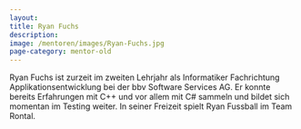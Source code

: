 ```yaml
---
layout:
title: Ryan Fuchs
description:
image: /mentoren/images/Ryan-Fuchs.jpg
page-category: mentor-old
---
```

Ryan Fuchs ist zurzeit im zweiten Lehrjahr als Informatiker Fachrichtung Applikationsentwicklung bei der bbv Software Services AG. Er konnte bereits Erfahrungen mit C++ und vor allem mit C# sammeln und bildet sich momentan im Testing weiter. In seiner Freizeit spielt Ryan Fussball im Team Rontal.
